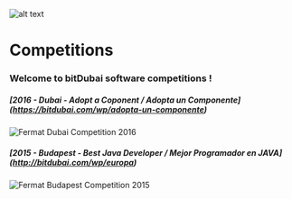 
![alt text](https://github.com/bitDubai/media-kit/blob/master/Readme%20Image/Fermat%20Logotype/Fermat_Logo_3D.png "Fermat Logo")

# Competitions
### Welcome to bitDubai software competitions !
##### [2016	- Dubai - Adopt a Coponent / Adopta un Componente] (https://bitdubai.com/wp/adopta-un-componente)
 
![Fermat Dubai Competition 2016](https://github.com/bitDubai/competition/blob/master/Adopta-Un-Componente-Brochure.jpg "Fermat Dubai Competition 2016")

##### [2015 - Budapest - Best Java Developer / Mejor Programador en JAVA] (http://bitdubai.com/wp/europa)

![Fermat Budapest Competition 2015](https://github.com/bitDubai/competition/blob/master/Concurso-Java-Europa.jpg "Fermat Budapest Competition 2015")
